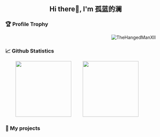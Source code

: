 ## <p align="center"> Hi there👋, I'm 孤蓝的澜</p>

### 🏆 Profile Trophy

<div align="right">
    <span>&emsp;&emsp;</span>
    <img src="https://github-profile-trophy.vercel.app/?username=TheHangedManXII&title=Stars,Followers,MultiLanguage,Commits,Issues&margin-w=15&margin-h=15" alt="TheHangedManXII" />
    <span>&emsp;&emsp;</span>
</div>

### 📈 Github Statistics

<div align="left">
    <span>&emsp;&emsp;</span>
    <img height="175px" src="https://github-readme-stats.vercel.app/api?username=TheHangedManXII&count_private=true&show_icons=true" />
    <span>&emsp;&emsp;</span>
    <img height="175px" src="https://github-readme-stats.vercel.app/api/top-langs/?username=TheHangedManXII&layout=compact&langs_count=8" />
    <span>&emsp;&emsp;</span>
</div>

### 💼 My projects
